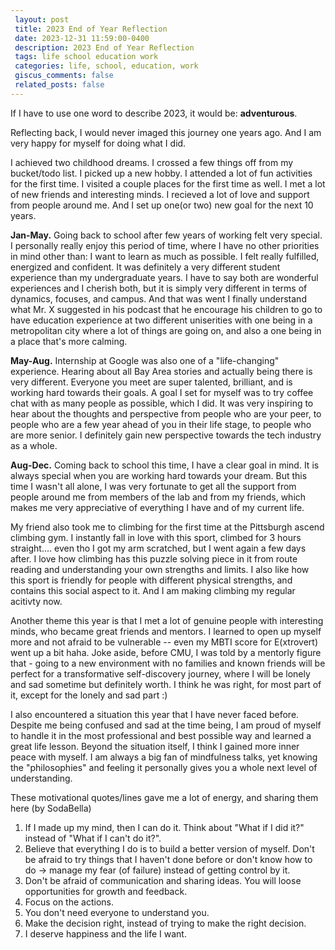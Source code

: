 ```yaml
---
 layout: post
 title: 2023 End of Year Reflection
 date: 2023-12-31 11:59:00-0400
 description: 2023 End of Year Reflection
 tags: life school education work
 categories: life, school, education, work
 giscus_comments: false
 related_posts: false
---
```


If I have to use one word to describe 2023, it would be: **adventurous**.

Reflecting back, I would never imaged this journey one years ago. And I am very happy for myself for doing what I did.

I achieved two childhood dreams. I crossed a few things off from my bucket/todo list. I picked up a new hobby. I attended a lot of fun activities for the first time. I visited a couple places for the first time as well. I met a lot of new friends and interesting minds. I recieved a lot of love and support from people around me. And I set up one(or two) new goal for the next 10 years. 

**Jan-May.** Going back to school after few years of working felt very special. I personally really enjoy this period of time, where I have no other priorities in mind other than: I want to learn as much as possible. I felt really fulfilled, energized and confident. It was definitely a very different student experience than my undergraduate years. I have to say both are wonderful experiences and I cherish both, but it is simply very different in terms of dynamics, focuses, and campus. And that was went I finally understand what Mr. X suggested in his podcast that he encourage his children to go to have education experience at two different uniserities with one being in a metropolitan city where a lot of things are going on, and also a one being in a place that's more calming.


**May-Aug.**
Internship at Google was also one of a "life-changing" experience. Hearing about all Bay Area stories and actually being there is very different. Everyone you meet are super talented, brilliant, and is working hard towards their goals. A goal I set for myself was to try coffee chat with as many people as possible, which I did. It was very inspiring to hear about the thoughts and perspective from people who are your peer, to people who are a few year ahead of you in their life stage, to people who are more senior. I definitely gain new perspective towards the tech industry as a whole.

**Aug-Dec.**
Coming back to school this time, I have a clear goal in mind. It is always special when you are working hard towards your dream. But this time I wasn't all alone, I was very fortunate to get all the support from people around me from members of the lab and from my friends, which makes me very appreciative of everything I have and of my current life. 

My friend also took me to climbing for the first time at the Pittsburgh ascend climbing gym. I instantly fall in love with this sport, climbed for 3 hours straight.... even tho I got my arm scratched, but I went again a few days after. I love how climbing has this puzzle solving piece in it from route reading and understanding your own strengths and limits. I also like how this sport is friendly for people with different physical strengths, and contains this social aspect to it. And I am making climbing my regular acitivty now.

Another theme this year is that I met a lot of genuine people with interesting minds, who became great friends and mentors. I learned to open up myself more and not afraid to be vulnerable -- even my MBTI score for E(xtrovert) went up a bit haha. Joke aside, before CMU, I was told by a mentorly figure that - going to a new environment with no families and known friends will be perfect for a transformative self-discovery journey, where I will be lonely and sad sometime but definitely worth. I think he was right, for most part of it, except for the lonely and sad part :)

I also encountered a situation this year that I have never faced before. Despite me being confused and sad at the time being, I am proud of myself to handle it in the most professional and best possible way and learned a great life lesson. Beyond the situation itself, I think I gained more inner peace with myself. I am always a big fan of mindfulness talks, yet knowing the "philosophies" and feeling it personally gives you a whole next level of understanding. 

These motivational quotes/lines gave me a lot of energy, and sharing them here (by SodaBella)
1. If I made up my mind, then I can do it. Think about "What if I did it?" instead of "What if I can't do it?".
2. Believe that everything I do is to build a better version of myself. Don't be afraid to try things that I haven't done before or don't know how to do -> manage my fear (of failure) instead of getting control by it. 
3. Don't be afraid of communication and sharing ideas. You will loose opportunities for growth and feedback.
4. Focus on the actions.
5. You don't need everyone to understand you.
6. Make the decision right, instead of trying to make the right decision.
7. I deserve happiness and the life I want.